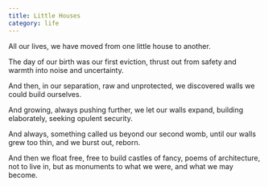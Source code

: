 ```yaml
---
title: Little Houses
category: life
---
```

All our lives,
we have moved
from one little house
to another.

The day of our birth
was our first eviction,
thrust out
from safety and warmth
into noise and uncertainty.

And then,
in our separation,
raw and unprotected,
we discovered walls
we could build ourselves.

And growing,
always pushing further,
we let our walls expand,
building elaborately,
seeking opulent security.

And always,
something called us
beyond our second womb,
until our walls grew too thin,
and we burst out,
reborn.

And then
we float free,
free to build castles of fancy,
poems of architecture,
not to live in,
but as monuments
to what we were,
and what we may become.



